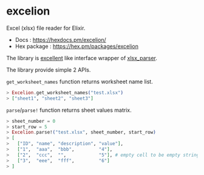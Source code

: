 # excelion
Excel (xlsx) file reader for Elixir.

- Docs : <https://hexdocs.pm/excelion/>
- Hex package : <https://hex.pm/packages/excelion>

The library is [excellent](https://hex.pm/packages/excellent) like interface wrapper of [xlsx\_parser](https://hex.pm/packages/xlsx_parser).

The library provide simple 2 APIs.

`get_worksheet_names` function returns worksheet name list.

```elixir
> Excelion.get_worksheet_names("test.xlsx")
> ["sheet1", "sheet2", "sheet3"]
```


`parse`/`parse!` function returns sheet values matrix.

```elixir
> sheet_number = 0
> start_row = 5
> Excelion.parse!("test.xlsx", sheet_number, start_row)
> [
>   ["ID", "name", "description", "value"],
>   ["1",  "aaa",  "bbb",         "4"],
>   ["2",  "ccc",  "",            "5"], # empty cell to be empty string
>   ["3",  "eee",  "fff",         "6"]
> ]
```

